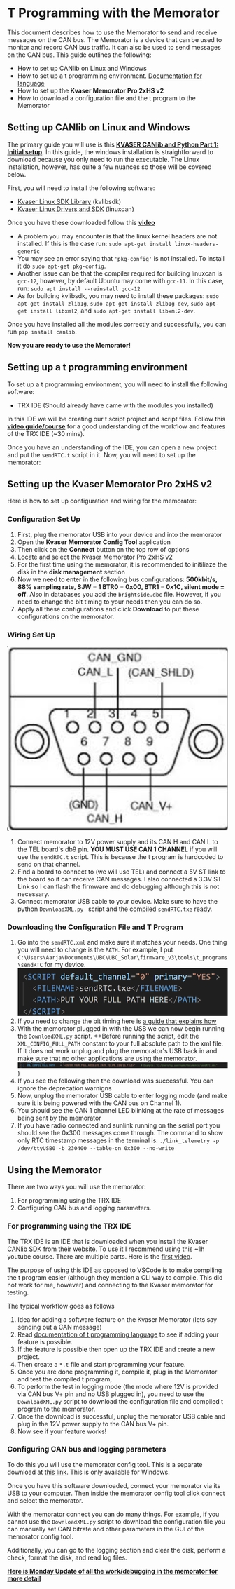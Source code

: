 # T Programming with the Memorator
This document describes how to use the Memorator to send and receive messages on the CAN bus. The Memorator is a device that can be used to monitor and record CAN bus traffic. It can also be used to send messages on the CAN bus. This guide outlines the following:
* How to set up CANlib on Linux and Windows
* How to set up a t programming environment. [Documentation for language](https://resources.kvaser.com/PreProductionAssets/Product_Resources/kvaser_t_programming_language_4_19_240522.pdf)
* How to set up the **Kvaser Memorator Pro 2xHS v2**
* How to download a configuration file and the t program to the Memorator

## Setting up CANlib on Linux and Windows
The primary guide you will use is this [**KVASER CANlib and Python Part 1: Initial setup**](https://kvaser.com/developer-blog/kvaser-canlib-and-python-part-1-initial-setup/). In this guide, the windows installation is straightforward to download because you only need to run the executable. The Linux installation, however, has quite a few nuances so those will be covered below.

First, you will need to install the following software:
* [Kvaser Linux SDK Library](https://kvaser.com/single-download/?download_id=47184) (kvlibsdk)
* [Kvaser Linux Drivers and SDK](https://kvaser.com/single-download/?download_id=47147) (linuxcan)

Once you have these downloaded follow this [**video**](https://www.youtube.com/watch?v=Gz-lIVIU7ys&ab_channel=Kvaser)
* A problem you may encounter is that the linux kernel headers are not installed. If this is the case run: `sudo apt-get install linux-headers-generic`
* You may see an error saying that `'pkg-config'` is not installed. To install it do `sudo apt-get pkg-config`. 
* Another issue can be that the compiler required for building linuxcan is `gcc-12`, however, by default Ubuntu may come with `gcc-11`. In this case, run: `sudo apt install --reinstall gcc-12`
* As for building kvlibsdk, you may need to install these packages: `sudo apt-get install zlib1g`, `sudo apt-get install zlib1g-dev`, `sudo apt-get install libxml2`, and `sudo apt-get install libxml2-dev`.

Once you have installed all the modules correctly and successfully, you can run `pip install canlib`.

**Now you are ready to use the Memorator!**

## Setting up a t programming environment
To set up a t programming environment, you will need to install the following software:
* TRX IDE (Should already have came with the modules you installed)

In this IDE we will be creating our t script project and script files. Follow this [**video guide/course**](https://kvaser.com/course/intro-t-programming/) for a good understanding of the workflow and features of the TRX IDE (~30 mins). 

Once you have an understanding of the IDE, you can open a new project and put the `sendRTC.t` script in it. Now, you will need to set up the memorator:

## Setting up the Kvaser Memorator Pro 2xHS v2
Here is how to set up configuration and wiring for the memorator:

### Configuration Set Up
1. First, plug the memorator USB into your device and into the memorator
2. Open the **Kvaser Memorator Config Tool** application
3. Then click on the **Connect** button on the top row of options
4. Locate and select the Kvaser Memorator Pro 2xHS v2
5. For the first time using the memorator, it is recommended to initiliaze the disk in the **disk management** section
6. Now we need to enter in the following bus configurations: **500kbit/s, 88% sampling rate, SJW = 1 BTR0 = 0x00, BTR1 = 0x1C, silent mode = off**. Also in databases you add the `brightside.dbc` file. However, if you need to change the bit timing to your needs then you can do so.
7. Apply all these configurations and click **Download** to put these configurations on the memorator.

### Wiring Set Up
![DB9 pinout for CAN](readme_images/image.png)
1. Connect memorator to 12V power supply and its CAN H and CAN L to the TEL board's db9 pin. **YOU MUST USE CAN 1 CHANNEL** if you will use the `sendRTC.t` script. This is because the t program is hardcoded to send on that channel.
2. Find a board to connect to (we will use TEL) and connect a 5V ST link to the board so it can receive CAN messages. I also connected a 3.3V ST Link so I can flash the firmware and do debugging although this is not necessary. 
3. Connect memorator USB cable to your device. Make sure to have the python `DownloadXML.py ` script and the compiled `sendRTC.txe` ready.

### Downloading the Configuration File and T Program
1. Go into the `sendRTC.xml` and make sure it matches your needs. One thing you will need to change is the `PATH`. For example, I put `C:\Users\Aarja\Documents\UBC\UBC_Solar\firmware_v3\tools\t_programs\sendRTC` for my device.
![PATH to .txe](readme_images/image-1.png)
2. If you need to change the bit timing here is [a guide that explains how](https://www.youtube.com/watch?v=2nzkaYQK0YM&ab_channel=Kvaser)
3. With the memorator plugged in with the USB we can now begin running the `DownloadXML.py` script. **Before running the script, edit the `XML_CONFIG_FULL_PATH` constant to your full absolute path to the xml file. If it does not work unplug and plug the memorator's USB back in and make sure that no other applications are using the memorator.
![alt text](readme_images/image-2.png))
4. If you see the following then the download was successful. You can ignore the deprecation warnigns
5. Now, unplug the memorator USB cable to enter logging mode (and make sure it is being powered with the CAN bus on Channel 1). 
6. You should see the CAN 1 channel LED blinking at the rate of messages being sent by the memorator
7. If you have radio connected and sunlink running on the serial port you should see the 0x300 messages come through. The command to show only RTC timestamp messages in the terminal is: `./link_telemetry -p /dev/ttyUSB0 -b 230400 --table-on 0x300 --no-write`

## Using the Memorator 
There are two ways you will use the memorator:
1. For programming using the TRX IDE 
2. Configuring CAN bus and logging parameters.

### For programming using the TRX IDE
The TRX IDE is an IDE that is downloaded when you install the Kvaser [CANlib SDK](https://kvaser.com/developer/canlib-sdk/) from their website. To use it I recommend using this ~1h youtube course. There are multiple parts. Here is the [first video](https://www.youtube.com/watch?v=j3DidYWQ_TQ).

The purpose of using this IDE as opposed to VSCode is to make compiling the t program easier (although they mention a CLI way to compile. This did not work for me, however) and connecting to the Kvaser memorator for testing. 

The typical workflow goes as follows
1. Idea for adding a software feature on the Kvaser Memorator (lets say sending out a CAN message)
2. Read [documentation of t programming language](https://resources.kvaser.com/PreProductionAssets/Product_Resources/kvaser_t_programming_language_4_19_240522.pdf) to see if adding your feature is possible.
3. If the feature is possible then open up the TRX IDE and create a new project.
4. Then create a `*.t` file and start programming your feature.
5. Once you are done programming it, compile it, plug in the Memorator and test the compiled  t program,
6. To perform the test in logging mode (the mode where 12V is provided via CAN bus V+ pin and no USB plugged in), you need to use the `DownloadXML.py` script to download the configuration file and compiled t program to the memorator.
7. Once the download is successful, unplug the memorator USB cable and plug in the 12V power supply to the CAN bus V+ pin.
8. Now see if your feature works!

### Configuring CAN bus and logging parameters
To do this you will use the memorator config tool. This is a separate download at [this link](https://kvaser.com/single-download/?download_id=47167). This is only available for Windows.

Once you have this software downloaded, connect your memorator via its USB to your computer. Then inside the memorator config tool click connect and select the memorator. 

With the memorator connect you can do many things. For example, if you cannot use the `DownloadXML.py` script to download the configuration file you can manually set CAN bitrate and other parameters in the GUI of the memorator config tool. 

Additionally, you can go to the logging section and clear the disk, perform a check, format the disk, and read log files. 


[**Here is Monday Update of all the work/debugging in the memorator for more detail**](https://ubcsolar.monday.com/boards/3313681052/pulses/6563392826?term=memor&termColumns=XQAAAAJvAAAAAAAAAABBKoJ4MRmOSvlPTDV2Qow42wcHf67VzsBdKlCbBGsDUWUe9ZBNkdE8anb-D9z8-b1wBiZRkBInPvJQFM9-LnxSVAbsA45GP2YL3_0uWUA)


